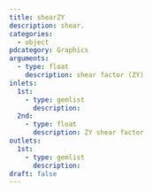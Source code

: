 ```yaml
---
title: shearZY
description: shear.
categories:
  - object
pdcategory: Graphics
arguments:
  - type: float
    description: shear factor (ZY)
inlets:
  1st:
    - type: gemlist
      description:
  2nd:
    - type: float
      description: ZY shear factor
outlets:
  1st:
    - type: gemlist
      description:
draft: false
---
```

